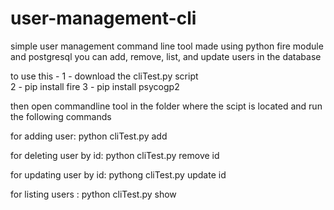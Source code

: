 # user-management-cli
simple user management command line tool made using python fire module and postgresql
you can add, remove, list, and update users in the database 

to use this -
1 - download the cliTest.py script<br>
2 - pip install fire 
3 - pip install psycogp2

then open commandline tool in the folder where the scipt is located and run the following commands

for adding user: 
python cliTest.py add 

for deleting user by id:
python cliTest.py remove id

for updating user by id:
pythong cliTest.py update id 

for listing users :
python cliTest.py show
